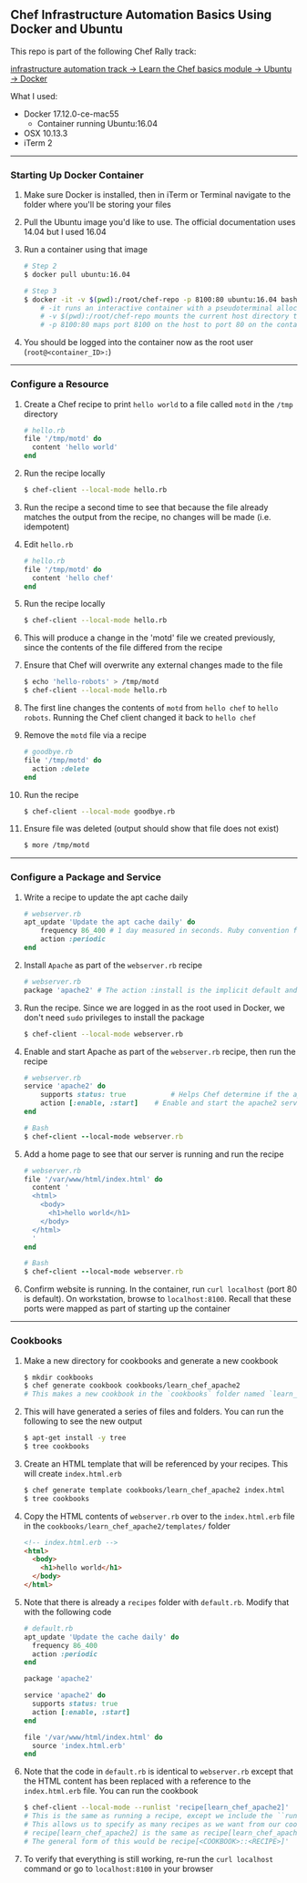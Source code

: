 ## Chef Infrastructure Automation Basics Using Docker and Ubuntu

This repo is part of the following Chef Rally track:

[infrastructure automation track -> Learn the Chef basics module -> Ubuntu -> Docker](https://learn.chef.io/modules/learn-the-basics/ubuntu/docker#/)

What I used:
- Docker 17.12.0-ce-mac55
	- Container running Ubuntu:16.04
- OSX 10.13.3
- iTerm 2
---

### Starting Up Docker Container
1. Make sure Docker is installed, then in iTerm or Terminal navigate to the folder where you'll be storing your files

2. Pull the Ubuntu image you'd like to use. The official documentation uses 14.04 but I used 16.04

3. Run a container using that image

 	```bash
	# Step 2
	$ docker pull ubuntu:16.04

	# Step 3
	$ docker -it -v $(pwd):/root/chef-repo -p 8100:80 ubuntu:16.04 bash
		# -it runs an interactive container with a pseudoterminal allocated
		# -v $(pwd):/root/chef-repo mounts the current host directory to the container
		# -p 8100:80 maps port 8100 on the host to port 80 on the container
	```

4. You should be logged into the container now as the root user (`root@<container_ID>:`)
---

### Configure a Resource
1. Create a Chef recipe to print `hello world` to a file called `motd` in the `/tmp` directory
	```ruby
	# hello.rb
	file '/tmp/motd' do
	  content 'hello world'
	end
	```

2. Run the recipe locally
	```bash
	$ chef-client --local-mode hello.rb
	```

3. Run the recipe a second time to see that because the file already matches the output from the recipe, no changes will be made (i.e. idempotent)

4. Edit `hello.rb`
	```ruby
	# hello.rb
	file '/tmp/motd' do
	  content 'hello chef'
	end
	```

5. Run the recipe locally
	```bash
	$ chef-client --local-mode hello.rb
	```

6. This will produce a change in the 'motd' file we created previously, since the contents of the file differed from the recipe

7. Ensure that Chef will overwrite any external changes made to the file
	```bash
	$ echo 'hello-robots' > /tmp/motd
	$ chef-client --local-mode hello.rb
	```

8. The first line changes the contents of `motd` from `hello chef` to `hello robots`. Running the Chef client changed it back to `hello chef`

9. Remove the `motd` file via a recipe
	```ruby
	# goodbye.rb
	file '/tmp/motd' do
	  action :delete
	end
	```

10. Run the recipe
	```bash
	$ chef-client --local-mode goodbye.rb
	```

11. Ensure file was deleted (output should show that file does not exist)
	```bash
	$ more /tmp/motd
	```
---

### Configure a Package and Service

1. Write a recipe to update the apt cache daily
	```ruby
	# webserver.rb
	apt_update 'Update the apt cache daily' do
		frequency 86_400 # 1 day measured in seconds. Ruby convention for large numbers is to use an underscore for readability
		action :periodic
	end
	```

2. Install `Apache` as part of the `webserver.rb` recipe
	```ruby
	# webserver.rb
	package 'apache2' # The action :install is the implicit default and doesn't need to be specified
	```

3. Run the recipe. Since we are logged in as the root used in Docker, we don't need `sudo` privileges to install the package
	```bash
	$ chef-client --local-mode webserver.rb
	```

4. Enable and start Apache as part of the `webserver.rb` recipe, then run the recipe
	```ruby
	# webserver.rb
	service 'apache2' do
		supports status: true			# Helps Chef determine if the apache2 service is running
		action [:enable, :start]	# Enable and start the apache2 service
	end

	# Bash
	$ chef-client --local-mode webserver.rb
	```

5. Add a home page to see that our server is running and run the recipe
	```ruby
	# webserver.rb
	file '/var/www/html/index.html' do
	  content '
	  <html>
	    <body>
	      <h1>hello world</h1>
	    </body>
	  </html>
	  '
	end

	# Bash
	$ chef-client --local-mode webserver.rb
	```

6. Confirm website is running. In the container, run `curl localhost` (port 80 is default). On workstation, browse to `localhost:8100`. Recall that these ports were mapped as part of starting up the container
---

### Cookbooks

1. Make a new directory for cookbooks and generate a new cookbook
	```bash
	$ mkdir cookbooks
	$ chef generate cookbook cookbooks/learn_chef_apache2
	# This makes a new cookbook in the `cookbooks` folder named `learn_chef_apache2`
	```

2. This will have generated a series of files and folders. You can run the following to see the new output
	```bash
	$ apt-get install -y tree
	$ tree cookbooks
	```

3. Create an HTML template that will be referenced by your recipes. This will create `index.html.erb`
	```bash
	$ chef generate template cookbooks/learn_chef_apache2 index.html
	$ tree cookbooks
	```

4. Copy the HTML contents of `webserver.rb` over to the `index.html.erb` file in the `cookbooks/learn_chef_apache2/templates/` folder
 	```html
	<!-- index.html.erb -->
	<html>
	  <body>
	    <h1>hello world</h1>
	  </body>
	</html>
	```

5. Note that there is already a `recipes` folder with `default.rb`. Modify that with the following code
 	```ruby
	# default.rb
	apt_update 'Update the cache daily' do
	  frequency 86_400
	  action :periodic
	end

	package 'apache2'

	service 'apache2' do
	  supports status: true
	  action [:enable, :start]
	end

	file '/var/www/html/index.html' do
	  source 'index.html.erb'
	end
	```

6. Note that the code in `default.rb` is identical to `webserver.rb` except that the HTML content has been replaced with a reference to the `index.html.erb` file. You can run the cookbook
	```bash
	$ chef-client --local-mode --runlist 'recipe[learn_chef_apache2]'
	# This is the same as running a recipe, except we include the ``runlist flag
	# This allows us to specify as many recipes as we want from our cookbook
	# recipe[learn_chef_apache2] is the same as recipe[learn_chef_apache2::default]
	# The general form of this would be recipe[<COOKBOOK>::<RECIPE>]'
	```

7. To verify that everything is still working, re-run the `curl localhost` command or go to `localhost:8100` in your browser
